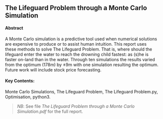 ## The Lifeguard Problem through a Monte Carlo Simulation


#### Abstract
A Monte Carlo simulation is a predictive tool used when numerical solutions are expensive to produce or to assist human intuition. This report uses these methods to solve The Lifeguard Problem. That is, where should the lifeguard enter the water to reach the drowning child fastest: as (s)he is faster on-land than in the water. Through ten simulations the results varied from the optimum (178m) by ±9m with one simulation resulting the optimum. Future work will include stock price forecasting.

#### Key Contents: 
Monte Carlo Simulations, The Lifeguard Problem, The Lifeguard Problem.py, Optimisation, python3.

> *NB*: See file *The Lifeguard Problem through a Monte Carlo Simulation.pdf* for the full report.
